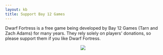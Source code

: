 ```yaml
---
layout: kb
title: Support Bay 12 Games
---
```


Dwarf Fortress is a free game being developed by Bay 12 Games (Tarn and Zach Adams) for many years. They rely solely on players' donations, so please support them if you like Dwarf Fortress.

<center><a href="http://www.bay12games.com/support.html"><img src="http://www.bay12games.com/dwarves/imgs/support_large.png"></center>